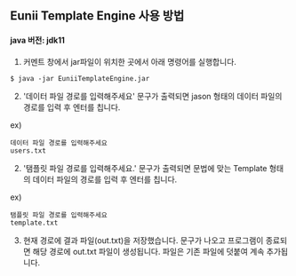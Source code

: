 ## Eunii Template Engine 사용 방법

#### java 버전: jdk11

1. 커멘트 창에서 jar파일이 위치한 곳에서 아래 명령어를 실행합니다.
``` shell
$ java -jar EuniiTemplateEngine.jar
```
2. '데이터 파일 경로를 입력해주세요' 문구가 출력되면 jason 형태의 데이터 파일의 경로를 입력 후 엔터를 칩니다.

ex)
```shell
데이터 파일 경로를 입력해주세요
users.txt
```
2. '탬플릿 파일 경로를 입력해주세요.' 문구가 출력되면 문법에 맞는 Template 형태의 데이터 파일의 경로를 입력 후 엔터를 칩니다. 
  
ex)
```shell
탬플릿 파일 경로를 입력해주세요
template.txt
```
3. 현재 경로에 결과 파일(out.txt)을 저장했습니다. 문구가 나오고 프로그램이 종료되면 해당 경로에 out.txt 파일이 생성됩니다.
파일은 기존 파일에 덧붙여 계속 추가됩니다.
